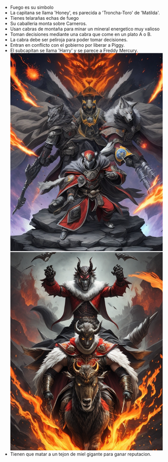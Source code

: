 - Fuego es su simbolo
- La capitana se llama 'Honey', es parecida a 'Troncha-Toro' de 'Matilda'.
- Tienes telarañas echas de fuego
- Su caballeria monta sobre Carneros.
- Usan cabras de montaña para minar un mineral energetico muy valioso
- Toman decisiones mediante una cabra que come en un plato A o B.
- La cabra debe ser peliroja para poder tomar decisiones.
- Entran en conflicto con el gobierno por liberar a Piggy.
- El subcapitan se llama 'Harry' y se parece a Freddy Mercury.
![Alt text](image.png)
![Alt text](image-1.png)
- Tienen que matar a un tejon de miel gigante para ganar reputacion.




